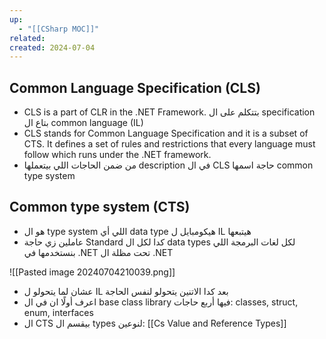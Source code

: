 ```yaml
---
up:
  - "[[CSharp MOC]]"
related: 
created: 2024-07-04
---
```


## Common Language Specification (CLS)
- CLS is a part of CLR in the .NET Framework.
  بتتكلم على ال specification بتاع ال common language (IL)
- CLS stands for Common Language Specification and it is a subset of CTS. It defines a set of rules and restrictions that every language must follow which runs under the .NET framework.
- من ضمن الحاجات اللي بيتعملها description في ال CLS حاجة اسمها common type system
## Common type system (CTS)
- هو ال type system اللي أي data type هيكومبايل ل IL هيتبعها
- عاملين زي حاجة Standard كدا لكل ال data types لكل لغات البرمجة اللي بنستخدمها في .NET تحت مظلة ال .NET 

![[Pasted image 20240704210039.png]]
- عشان لما يتحولو ل IL بعد كدا الاتنين يتحولو لنفس الحاجة
- اعرف أولًا ان في ال base class library فيها أربع حاجات:
  classes, struct, enum, interfaces
- ال CTS بيقسم ال types لنوعين:
[[Cs Value and Reference Types]]